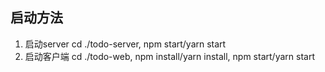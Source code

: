 ## 启动方法
1. 启动server cd ./todo-server, npm start/yarn start
2. 启动客户端 cd ./todo-web, npm install/yarn install, npm start/yarn start